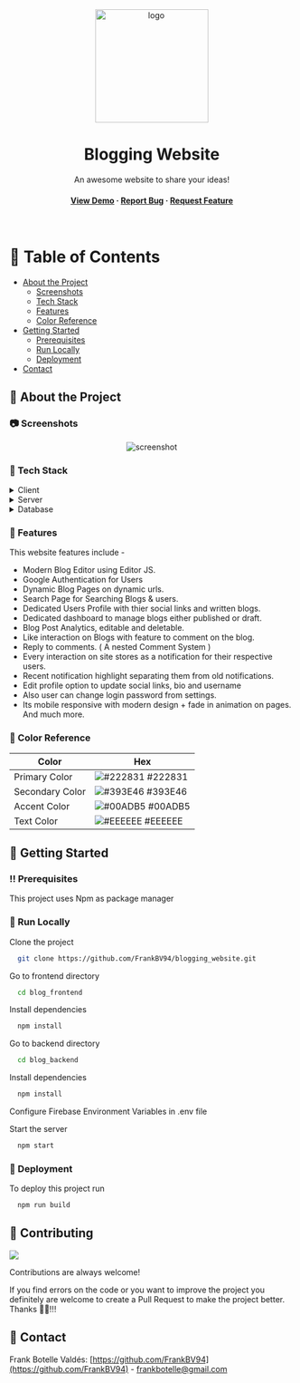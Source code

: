 <!--
Hey, thanks for using the awesome-readme-template template.
If you have any enhancements, then fork this project and create a pull request
or just open an issue with the label "enhancement".

Don't forget to give this project a star for additional support ;)
Maybe you can mention me or this repo in the acknowledgements too
-->
<div align="center">

  <img src="assets/logo.png" alt="logo" width="200" height="auto" />
  <h1>Blogging Website</h1>
  
  <p>
    An awesome website to share your ideas! 
  </p>
     
<h4>
    <a href="https://github.com/FrankBV94/blogging_website/">View Demo</a>
  <span> · </span>
    <a href="https://github.com/FrankBV94/blogging_website/issues/">Report Bug</a>
  <span> · </span>
    <a href="https://github.com/FrankBV94/blogging_website/issues/">Request Feature</a>
  </h4>
</div>

<br />

<!-- Table of Contents -->

# :notebook_with_decorative_cover: Table of Contents

- [About the Project](#star2-about-the-project)
  - [Screenshots](#camera-screenshots)
  - [Tech Stack](#space_invader-tech-stack)
  - [Features](#dart-features)
  - [Color Reference](#art-color-reference)
- [Getting Started](#toolbox-getting-started)
  - [Prerequisites](#bangbang-prerequisites)
  - [Run Locally](#running-run-locally)
  - [Deployment](#triangular_flag_on_post-deployment)
- [Contact](#handshake-contact)

<!-- About the Project -->

## :star2: About the Project

<!-- Screenshots -->

### :camera: Screenshots

<div align="center"> 
  <img src="https://placehold.co/600x400?text=Your+Screenshot+here" alt="screenshot" />
</div>

<!-- TechStack -->

### :space_invader: Tech Stack

<details>
  <summary>Client</summary>
  <ul>
    <li><a href="https://reactjs.org/">React.js</a></li>
    <li><a href="https://tailwindcss.com/">TailwindCSS</a></li>
    <li><a href="https://www.framer.com/motion/">Framer Motion</a></li>
  </ul>
</details>

<details>
  <summary>Server</summary>
  <ul>
    <li><a href="https://firebase.google.com/">Firebase</a></li>
    
  </ul>
</details>

<details>
<summary>Database</summary>
  <ul>
    <li><a href="https://www.mongodb.com/">MongoDB</a></li>
  </ul>
</details>

<!-- Features -->

### :dart: Features

This website features include -

- Modern Blog Editor using Editor JS.
- Google Authentication for Users
- Dynamic Blog Pages on dynamic urls.
- Search Page for Searching Blogs & users.
- Dedicated Users Profile with thier social links and written blogs.
- Dedicated dashboard to manage blogs either published or draft.
- Blog Post Analytics, editable and deletable.
- Like interaction on Blogs with feature to comment on the blog.
- Reply to comments. ( A nested Comment System )
- Every interaction on site stores as a notification for their respective users.
- Recent notification highlight separating them from old notifications.
- Edit profile option to update social links, bio and username
- Also user can change login password from settings.
- Its mobile responsive with modern design + fade in animation on pages. And much more.

<!-- Color Reference -->

### :art: Color Reference

| Color           | Hex                                                              |
| --------------- | ---------------------------------------------------------------- |
| Primary Color   | ![#222831](https://via.placeholder.com/10/222831?text=+) #222831 |
| Secondary Color | ![#393E46](https://via.placeholder.com/10/393E46?text=+) #393E46 |
| Accent Color    | ![#00ADB5](https://via.placeholder.com/10/00ADB5?text=+) #00ADB5 |
| Text Color      | ![#EEEEEE](https://via.placeholder.com/10/EEEEEE?text=+) #EEEEEE |

<!-- Getting Started -->

## :toolbox: Getting Started

<!-- Prerequisites -->

### :bangbang: Prerequisites

This project uses Npm as package manager

<!-- Run Locally -->

### :running: Run Locally

Clone the project

```bash
  git clone https://github.com/FrankBV94/blogging_website.git
```

Go to frontend directory

```bash
  cd blog_frontend
```

Install dependencies

```bash
  npm install
```

Go to backend directory

```bash
  cd blog_backend
```

Install dependencies

```bash
  npm install
```

Configure Firebase Environment Variables in .env file

Start the server

```bash
  npm start
```

<!-- Deployment -->

### :triangular_flag_on_post: Deployment

To deploy this project run

```bash
  npm run build
```

<!-- Contributing -->

## :wave: Contributing

<a href="https://github.com/FrankBV94/blogging_website/graphs/contributors">
  <img src="https://contrib.rocks/image?repo=Louis3797/awesome-readme-template" />
</a>

Contributions are always welcome!

If you find errors on the code or you want to improve the project you definitely are welcome to create a Pull Request to make the project better. Thanks 🙇‍♂️!!!

<!-- Contact -->

## :handshake: Contact

Frank Botelle Valdés: [https://github.com/FrankBV94](https://github.com/FrankBV94) - frankbotelle@gmail.com
